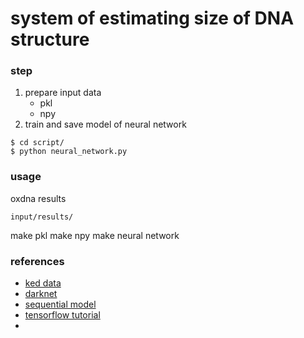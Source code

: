 # system of estimating size of DNA structure 

### step
1. prepare input data
    - pkl
    - npy
2. train and save model of neural network
```
$ cd script/
$ python neural_network.py 
```

### usage
oxdna results
```
input/results/
```
make pkl
make npy
make neural network

### references
- [ked data](https://docs.google.com/spreadsheets/d/18_ZbucArK4O_oe099Lkj0rlmKAmzeihHCmFclvk9qJQ/edit?usp=sharing)
- [darknet](https://github.com/pjreddie/darknet)
- [sequential model](https://www.tensorflow.org/guide/keras/sequential_model?hl=ja)
- [tensorflow tutorial](https://www.tensorflow.org/tutorials)
- 